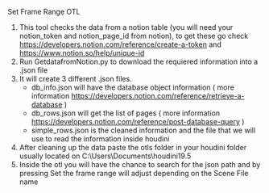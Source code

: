 Set Frame Range OTL

1. This tool checks the data from a notion table (you will need your notion_token and notion_page_id from notion), to get these go check https://developers.notion.com/reference/create-a-token and https://www.notion.so/help/unique-id
2. Run GetdatafromNotion.py to download the requiered information into a .json file
3. It will create 3 different .json files. 
	- db_info.json will have the database object information ( more information https://developers.notion.com/reference/retrieve-a-database )
	- db_rows.json will get the list of pages ( more information https://developers.notion.com/reference/post-database-query )
	- simple_rows.json is the cleaned information and the file that we will use to read the information inside houdini
4. After cleaning up the data paste the otls folder in your houdini folder usually located on C:\Users\Documents\houdini19.5
5. Inside the otl you will have the chance to search for the json path and by pressing Set the frame range will adjust depending on the Scene File name

